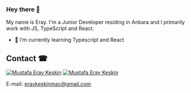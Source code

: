 ### Hey there 👋

My name is Eray. I'm a Junior Developer residing in Ankara and I primarily work with JS, TypeScript and React.

- 🌱 I’m currently learning Typescript and React

## Contact ☎
[![Mustafa Eray Keskin](https://img.shields.io/badge/LinkedIn-0077B5?style=for-the-badge&logo=linkedin&logoColor=white)](https://www.linkedin.com/in/eraykeskinmac/)
[![Mustafa Eray Keskin](https://img.shields.io/badge/Twitter-1DA1F2?style=for-the-badge&logo=twitter&logoColor=white)](https://twitter.com/eraykeskinmac)

E-mail: eraykeskinmac@gmail.com



